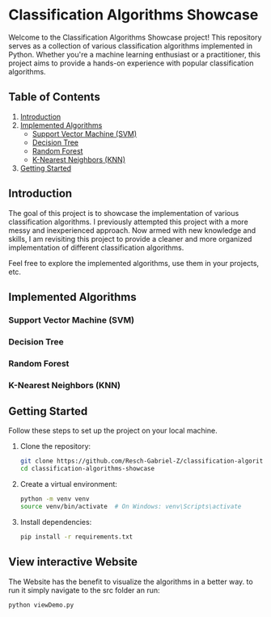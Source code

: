 # Classification Algorithms Showcase

Welcome to the Classification Algorithms Showcase project! This repository serves as a collection of various classification algorithms implemented in Python. Whether you're a machine learning enthusiast or a practitioner, this project aims to provide a hands-on experience with popular classification algorithms.

## Table of Contents
1. [Introduction](#introduction)
2. [Implemented Algorithms](#implemented-algorithms)
   - [Support Vector Machine (SVM)](#support-vector-machine-svm)
   - [Decision Tree](#decision-tree)
   - [Random Forest](#random-forest)
   - [K-Nearest Neighbors (KNN)](#k-nearest-neighbors-knn)
3. [Getting Started](#getting-started)

## Introduction
The goal of this project is to showcase the implementation of various classification algorithms. I previously attempted this project with a more messy and inexperienced approach. Now armed with new knowledge and skills, I am revisiting this project to provide a cleaner and more organized implementation of different classification algorithms.


Feel free to explore the implemented algorithms, use them in your projects, etc.
## Implemented Algorithms

### Support Vector Machine (SVM)


### Decision Tree

### Random Forest


### K-Nearest Neighbors (KNN)


## Getting Started

Follow these steps to set up the project on your local machine.

1. Clone the repository:

    ```bash
    git clone https://github.com/Resch-Gabriel-Z/classification-algorithms-showcase.git
    cd classification-algorithms-showcase
    ```

2. Create a virtual environment:

    ```bash
    python -m venv venv
    source venv/bin/activate  # On Windows: venv\Scripts\activate
    ```

3. Install dependencies:

    ```bash
    pip install -r requirements.txt
    ```

## View interactive Website
The Website has the benefit to visualize the algorithms in a better way. to run it simply navigate to the src folder an run:

```python
python viewDemo.py
```
